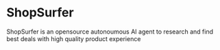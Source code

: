 # ShopSurfer
ShopSurfer is an opensource autonoumous AI agent to research and find best deals with high quality product experience 
